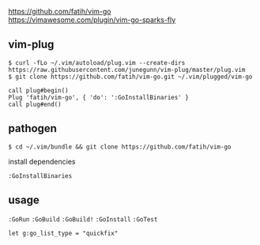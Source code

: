 
https://github.com/fatih/vim-go  
https://vimawesome.com/plugin/vim-go-sparks-fly


vim-plug
----

```console
$ curl -fLo ~/.vim/autoload/plug.vim --create-dirs https://raw.githubusercontent.com/junegunn/vim-plug/master/plug.vim
$ git clone https://github.com/fatih/vim-go.git ~/.vim/plugged/vim-go
```

```vim
call plug#begin()
Plug 'fatih/vim-go', { 'do': ':GoInstallBinaries' }
call plug#end()
```


pathogen
----
```consle
$ cd ~/.vim/bundle && git clone https://github.com/fatih/vim-go
```

install dependencies
```vim
:GoInstallBinaries
```


usage
---
`:GoRun` `:GoBuild` `:GoBuild!` `:GoInstall` `:GoTest`

```vim
let g:go_list_type = "quickfix"
```
